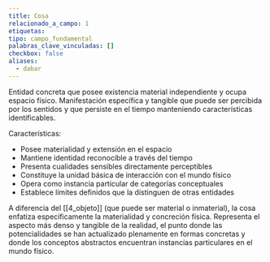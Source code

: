 ```yaml
---
title: Cosa
relacionado_a_campo: 1
etiquetas: 
tipo: campo_fundamental
palabras_clave_vinculadas: []
checkbox: false
aliases:
  - dabar
---
```

Entidad concreta que posee existencia material independiente y ocupa espacio físico. Manifestación específica y tangible que puede ser percibida por los sentidos y que persiste en el tiempo manteniendo características identificables.

Características:
- Posee materialidad y extensión en el espacio
- Mantiene identidad reconocible a través del tiempo
- Presenta cualidades sensibles directamente perceptibles
- Constituye la unidad básica de interacción con el mundo físico
- Opera como instancia particular de categorías conceptuales
- Establece límites definidos que la distinguen de otras entidades

A diferencia del [[4_objeto]] (que puede ser material o inmaterial), la cosa enfatiza específicamente la materialidad y concreción física. Representa el aspecto más denso y tangible de la realidad, el punto donde las potencialidades se han actualizado plenamente en formas concretas y donde los conceptos abstractos encuentran instancias particulares en el mundo físico.
